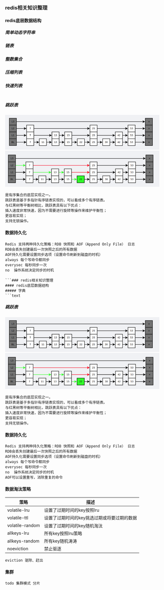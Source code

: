 ### redis相关知识整理
#### redis底层数据结构
##### 简单动态字符串
##### 链表
##### 整数集合
##### 压缩列表
##### 快速列表
```text

```
##### 跳跃表
![img.png](img.png)
![img_1.png](img_1.png)
```text
是有序集合的底层实现之一。
跳跃表是基于多指针有序链表实现的，可以看成多个有序链表。
与红黑树等平衡树相比，跳跃表具有以下优点：
插入速度非常快速，因为不需要进行旋转等操作来维护平衡性；
更容易实现；
支持无锁操作。
```
#### 数据持久化
```text
Redis 支持两种持久化策略：RDB 快照和 AOF（Append Only File） 日志
RDB会丢失创建最后一次快照之后的所有数据
AOF持久化需要设置同步选项（设置命令刷新到磁盘的时机）
always 每个写命令都同步
everysec 每秒同步一次
no  操作系统决定同步的时机

```### redis相关知识整理
#### redis底层数据结构
##### 字典
```text

```
##### 跳跃表
![img.png](img.png)
![img_1.png](img_1.png)
```text
是有序集合的底层实现之一。
跳跃表是基于多指针有序链表实现的，可以看成多个有序链表。
与红黑树等平衡树相比，跳跃表具有以下优点：
插入速度非常快速，因为不需要进行旋转等操作来维护平衡性；
更容易实现；
支持无锁操作。
```
#### 数据持久化
```text
Redis 支持两种持久化策略：RDB 快照和 AOF（Append Only File） 日志
RDB会丢失创建最后一次快照之后的所有数据
AOF持久化需要设置同步选项（设置命令刷新到磁盘的时机）
always 每个写命令都同步
everysec 每秒同步一次
no  操作系统决定同步的时机
AOF可以设置重写，消除重复的命令
```
#### 数据淘汰策略
| 策略              | 描述                      |
|-----------------|-------------------------|
| volatile-lru    | 设置了过期时间的key按照lru        |
| volatile-ttl    | 设置了过期时间的key挑选过期或将要过期的数据 |
 | volatile-random | 设置了过期时间的key随机淘汰         | 
| allkeys-lru     | 所有key按照lru策略            | 
| allkeys-random  | 所有key随机涛涛               | 
| noeviction      | 禁止驱逐                    |
```text
eviction 驱除、赶出
```
#### 集群
```text
todo 集群模式 分片
```
